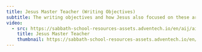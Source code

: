 ```yaml
---
title: Jesus Master Teacher (Writing Objectives)
subtitle: The writing objectives and how Jesus also focused on these areas when teaching.
video:
  - src: https://sabbath-school-resources-assets.adventech.io/en/aij/aij-training-videos/assets/en-aij-jesus-master-teacher.mp4
    title: Jesus Master Teacher
    thumbnail: https://sabbath-school-resources-assets.adventech.io/en/aij/aij-training-videos/assets/en-aij-jesus-master-teacher.webp
---
```

